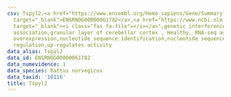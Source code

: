 ```yaml
---
csv: Tspyl2,<a href="https://www.ensembl.org/Homo_sapiens/Gene/Summary?db=core;g=ENSRNOG00000061782"
  target="_blank">ENSRNOG00000061782</a>,<a href="https://www.ncbi.nlm.nih.gov/pubmed/30467350"
  target="_blank"><i class="fas fa-file"></i></a>",genetic interference,functional
  association,granular layer of cerebellar cortex , Healthy, RNA-seq assay, hsf-1
  overexpression,nucleotide sequence identification,nucleotide sequence identification,transcriptional
  regulation,up-regulates activity
data_alias: Tspyl2
data_id: ENSRNOG00000061782
data_numevidence: 1
data_species: Rattus norvegicus
data_taxid: '10116'
title: Tspyl2
---
```

